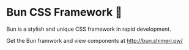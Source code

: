 # Bun CSS Framework 🍞
Bun is a stylish and unique CSS framework in rapid development.

Get the Bun framwork and view components at http://bun.shimeri.pw/
